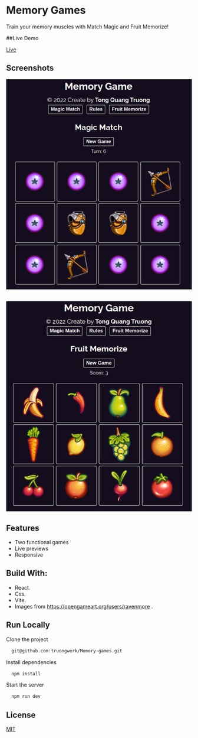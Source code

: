 # Memory Games

Train your memory muscles with Match Magic and Fruit Memorize!

##Live Demo

[Live](https://truongwerk.github.io/Memory-games/)

## Screenshots

![App Screenshot](./screenshots/123-min.png)

##

![App Screenshot](./screenshots/456-min.png)

## Features

- Two functional games
- Live previews
- Responsive

## Build With:

- React.
- Css.
- Vite.
- Images from https://opengameart.org/users/ravenmore .

## Run Locally

Clone the project

```bash
  git@github.com:truongwerk/Memory-games.git
```

Install dependencies

```bash
  npm install
```

Start the server

```bash
  npm run dev
```

## License

[MIT](https://choosealicense.com/licenses/mit/)
